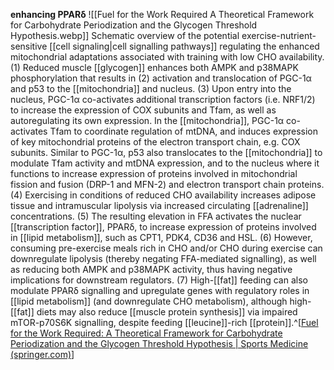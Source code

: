 **enhancing PPARδ**
![[Fuel for the Work Required A Theoretical Framework for Carbohydrate Periodization and the Glycogen Threshold Hypothesis.webp]]
Schematic overview of the potential exercise-nutrient-sensitive [[cell signaling|cell signalling pathways]] regulating the enhanced mitochondrial adaptations associated with training with low CHO availability. (1) Reduced muscle [[glycogen]] enhances both AMPK and p38MAPK phosphorylation that results in (2) activation and translocation of PGC-1α and p53 to the [[mitochondria]] and nucleus. (3) Upon entry into the nucleus, PGC-1α co-activates additional transcription factors (i.e. NRF1/2) to increase the expression of COX subunits and Tfam, as well as autoregulating its own expression. In the [[mitochondria]], PGC-1α co-activates Tfam to coordinate regulation of mtDNA, and induces expression of key mitochondrial proteins of the electron transport chain, e.g. COX subunits. Similar to PGC-1α, p53 also translocates to the [[mitochondria]] to modulate Tfam activity and mtDNA expression, and to the nucleus where it functions to increase expression of proteins involved in mitochondrial fission and fusion (DRP-1 and MFN-2) and electron transport chain proteins. (4) Exercising in conditions of reduced CHO availability increases adipose tissue and intramuscular lipolysis via increased circulating [[adrenaline]] concentrations. (5) The resulting elevation in FFA activates the nuclear [[transcription factor]], PPARδ, to increase expression of proteins involved in [[lipid metabolism]], such as CPT1, PDK4, CD36 and HSL. (6) However, consuming pre-exercise meals rich in CHO and/or CHO during exercise can downregulate lipolysis (thereby negating FFA-mediated signalling), as well as reducing both AMPK and p38MAPK activity, thus having negative implications for downstream regulators. (7) High-[[fat]] feeding can also modulate PPARδ signalling and upregulate genes with regulatory roles in [[lipid metabolism]] (and downregulate CHO metabolism), although high-[[fat]] diets may also reduce [[muscle protein synthesis]] via impaired mTOR-p70S6K signalling, despite feeding [[leucine]]-rich [[protein]].^[[Fuel for the Work Required: A Theoretical Framework for Carbohydrate Periodization and the Glycogen Threshold Hypothesis | Sports Medicine (springer.com)](https://link.springer.com/article/10.1007/s40279-018-0867-7)]